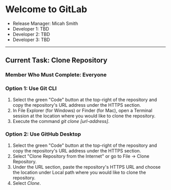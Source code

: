# Welcome to GitLab
- Release Manager: Micah Smith
- Developer 1: TBD
- Developer 2: TBD
- Developer 3: TBD

---

## Current Task: Clone Repository
### Member Who Must Complete: Everyone
### Option 1: Use Git CLI
1. Select the green "Code" button at the top-right of the repository and copy the repository's URL address under the HTTPS section.
2. In File Explorer (for Windows) or Finder (for Mac), open a Terminal session at the location where you would like to clone the repository.
3. Execute the command *git clone [url-address]*.

### Option 2: Use GitHub Desktop
1. Select the green "Code" button at the top-right of the repository and copy the repository's URL address under the HTTPS section.
2. Select "Clone Repository from the Internet" or go to File -> Clone Repository.
3. Under the URL section, paste the repository's HTTPS URL and choose the location under Local path where you would like to clone the repository.
4. Select *Clone*.